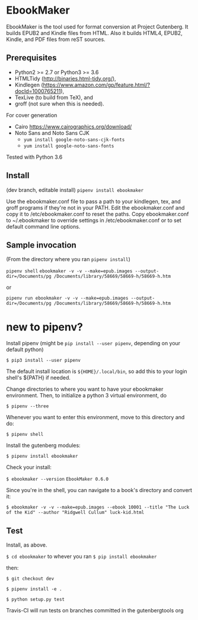 # EbookMaker


EbookMaker is the tool used for format conversion at Project Gutenberg.
It builds EPUB2 and Kindle files from HTML.
Also it builds HTML4, EPUB2, Kindle, and PDF files from reST sources.


## Prerequisites

* Python2 >= 2.7 or Python3 >= 3.6
* HTMLTidy (http://binaries.html-tidy.org/),
* Kindlegen (https://www.amazon.com/gp/feature.html/?docId=1000765211),
* TexLive (to build from TeX), and
* groff (not sure when this is needed).

For cover generation

* Cairo https://www.cairographics.org/download/
* Noto Sans and Noto Sans CJK 
    * `yum install google-noto-sans-cjk-fonts`
    * `yum install google-noto-sans-fonts`

Tested with Python 3.6

## Install

(dev branch, editable install)
`pipenv install ebookmaker`

Use the ebookmaker.conf file to pass a path to your kindlegen, tex, and groff programs 
if they're not in your PATH. Edit the ebookmaker.conf and copy it to /etc/ebookmaker.conf to 
reset the paths.
Copy ebookmaker.conf to ~/.ebookmaker to override settings in /etc/ebookmaker.conf or to set default 
command line options.

## Sample invocation

(From the directory where you ran `pipenv install`)

`pipenv shell`
`ebookmaker -v -v --make=epub.images --output-dir=/Documents/pg /Documents/library/58669/58669-h/58669-h.htm`

or

`pipenv run ebookmaker -v -v --make=epub.images --output-dir=/Documents/pg /Documents/library/58669/58669-h/58669-h.htm`



# new to pipenv?

Install pipenv  (might be `pip install --user pipenv`, depending on your default python)

`$ pip3 install --user pipenv`

The default install location is `${HOME}/.local/bin`, so add this to your login shell's ${PATH} if needed.

Change directories to where you want to have your ebookmaker environment. Then, to initialize a python 3 virtual environment, do

`$ pipenv --three`

Whenever you want to enter this environment, move to this directory and do:

`$ pipenv shell`
 
Install the gutenberg modules:

`$ pipenv install ebookmaker`

Check your install:

`$ ebookmaker --version`
`EbookMaker 0.6.0`

Since you're in the shell, you can navigate to a book's directory and convert it:

`$ ebookmaker -v -v --make=epub.images --ebook 10001 --title "The Luck of the Kid" --author "Ridgwell Cullum" luck-kid.html`

## Test

Install, as above.

`$ cd ebookmaker` to whever you ran `$ pip install ebookmaker`

then:

`$ git checkout dev`

`$ pipenv install -e .`

`$ python setup.py test`

Travis-CI will run tests on branches committed in the gutenbergtools org

